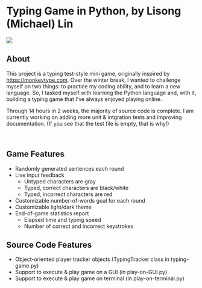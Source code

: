 # Typing Game in Python, by Lisong (Michael) Lin
![](https://i.imgur.com/g4uCmDl.gif)


## About
This project is a typing test-style mini game, originally inspired by https://monkeytype.com. 
Over the winter break, I wanted to challenge myself on two things: to practice my coding ability, and to learn a new language. 
So, I tasked myself with learning the Python language and, with it, building a typing game that I've always enjoyed playing online. 

Through 14 hours in 2 weeks, the majority of source code is complete. I am currently working on adding more unit & intgration tests and improving documentation.
(If you see that the test file is empty, that is why!) 

&nbsp;

## Game Features
- Randomly generated sentences each round
- Live input feedback
  - Untyped characters are gray
  - Typed, correct characters are black/white
  - Typed, incorrect characters are red
- Customizable number-of-words goal for each round
- Customizable light/dark theme
- End-of-game statistics report
  - Elapsed time and typing speed
  - Number of correct and incorrect keystrokes

## Source Code Features
- Object-oriented player tracker objects (TypingTracker class in typing-game.py)
- Support to execute & play game on a GUI (in play-on-GUI.py)
- Support to execute & play game on terminal (in play-on-terminal.py)
